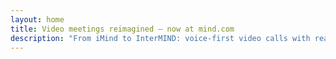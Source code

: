 ```yaml
---
layout: home
title: Video meetings reimagined — now at mind.com
description: "From iMind to InterMIND: voice-first video calls with real-time AI-powered interpretation."
---
```


<HeroSection
  title="Video meetings reimagined <br>— now at **mind.com**"
  text="From iMind to InterMIND: voice-first video calls with live speech translation.">
<NavButton buttonLabel="Learn More" buttonClass="brand" to="/" />
<NavButton buttonLabel="Assistant" buttonClass="alt" to="/chat" />
</HeroSection>

<br>
<VideoPlayer src="/demo-en-mx.mp4" />
